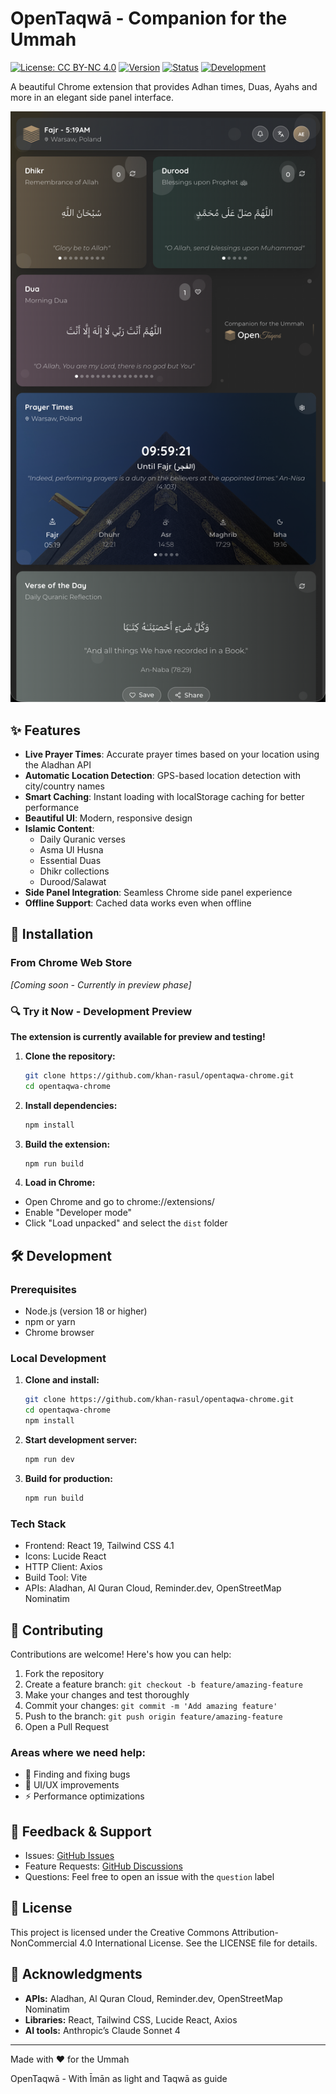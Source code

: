 # OpenTaqwā - Companion for the Ummah

[![License: CC BY-NC 4.0](https://img.shields.io/badge/License-CC_BY--NC_4.0-lightgrey.svg?style=for-the-badge)](https://creativecommons.org/licenses/by-nc/4.0/)
[![Version](https://img.shields.io/badge/version-0.0.1-blue.svg?style=for-the-badge)](https://github.com/khan-rasul/opentaqwa-chrome)
[![Status](https://img.shields.io/badge/Status-Preview_Available-green.svg?style=for-the-badge)](https://github.com/khan-rasul/opentaqwa-chrome)
[![Development](https://img.shields.io/badge/Development-Open_for_Testing-orange.svg?style=for-the-badge)](https://github.com/khan-rasul/opentaqwa-chrome)

A beautiful Chrome extension that provides Adhan times, Duas, Ayahs and more in an elegant side panel interface.

![OpenTaqwā Screenshot](public/screenshot.png)

## ✨ Features

- **Live Prayer Times**: Accurate prayer times based on your location using the Aladhan API
- **Automatic Location Detection**: GPS-based location detection with city/country names
- **Smart Caching**: Instant loading with localStorage caching for better performance
- **Beautiful UI**: Modern, responsive design
- **Islamic Content**:
  - Daily Quranic verses
  - Asma Ul Husna
  - Essential Duas
  - Dhikr collections
  - Durood/Salawat
- **Side Panel Integration**: Seamless Chrome side panel experience
- **Offline Support**: Cached data works even when offline

## 🚀 Installation

### From Chrome Web Store

_[Coming soon - Currently in preview phase]_

### 🔍 Try it Now - Development Preview

**The extension is currently available for preview and testing!**

1.  **Clone the repository:**
    ```bash
    git clone https://github.com/khan-rasul/opentaqwa-chrome.git
    cd opentaqwa-chrome
    ```
2.  **Install dependencies:**

    ```bash
    npm install
    ```

3.  **Build the extension:**

    ```bash
    npm run build
    ```

4.  **Load in Chrome:**

- Open Chrome and go to chrome://extensions/
- Enable "Developer mode"
- Click "Load unpacked" and select the `dist` folder

## 🛠️ Development

### Prerequisites

- Node.js (version 18 or higher)
- npm or yarn
- Chrome browser

### Local Development

1. **Clone and install:**

   ```bash
   git clone https://github.com/khan-rasul/opentaqwa-chrome.git
   cd opentaqwa-chrome
   npm install
   ```

2. **Start development server:**

   ```bash
   npm run dev
   ```

3. **Build for production:**

   ```bash
   npm run build
   ```

### Tech Stack

- Frontend: React 19, Tailwind CSS 4.1
- Icons: Lucide React
- HTTP Client: Axios
- Build Tool: Vite
- APIs: Aladhan, Al Quran Cloud, Reminder.dev, OpenStreetMap Nominatim

## 🤝 Contributing

Contributions are welcome! Here's how you can help:

1. Fork the repository
1. Create a feature branch: `git checkout -b feature/amazing-feature`
1. Make your changes and test thoroughly
1. Commit your changes: `git commit -m 'Add amazing feature'`
1. Push to the branch: `git push origin feature/amazing-feature`
1. Open a Pull Request

### Areas where we need help:

- 🐛 Finding and fixing bugs
- 📱 UI/UX improvements
- ⚡ Performance optimizations
<!-- - 📚 Documentation improvements -->

## 🙏 Feedback & Support

- Issues: [GitHub Issues](https://github.com/khan-rasul/opentaqwa-chrome/issues)
- Feature Requests: [GitHub Discussions](https://github.com/khan-rasul/opentaqwa-chrome/discussions)
- Questions: Feel free to open an issue with the `question` label

## 📜 License

This project is licensed under the Creative Commons Attribution-NonCommercial 4.0 International License. See the LICENSE file for details.

## 🙏 Acknowledgments

- **APIs:** Aladhan, Al Quran Cloud, Reminder.dev, OpenStreetMap Nominatim
- **Libraries:** React, Tailwind CSS, Lucide React, Axios
- **AI tools:** Anthropic’s Claude Sonnet 4

---

Made with ❤️ for the Ummah

OpenTaqwā - With Īmān as light and Taqwā as guide
